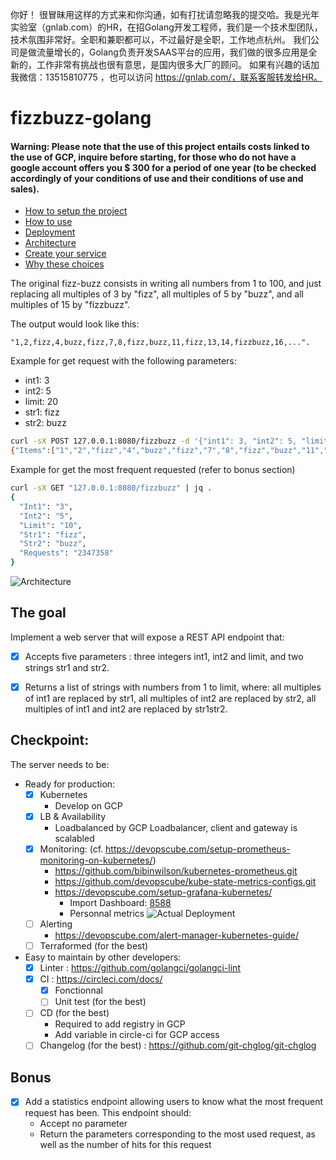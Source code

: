 你好！
很冒昧用这样的方式来和你沟通，如有打扰请忽略我的提交哈。我是光年实验室（gnlab.com）的HR，在招Golang开发工程师，我们是一个技术型团队，技术氛围非常好。全职和兼职都可以，不过最好是全职，工作地点杭州。
我们公司是做流量增长的，Golang负责开发SAAS平台的应用，我们做的很多应用是全新的，工作非常有挑战也很有意思，是国内很多大厂的顾问。
如果有兴趣的话加我微信：13515810775  ，也可以访问 https://gnlab.com/，联系客服转发给HR。
# fizzbuzz-golang

#### Warning: Please note that the use of this project entails costs linked to the use of GCP, inquire before starting, for those who do not have a google account offers you $ 300 for a period of one year (to be checked accordingly of your conditions of use and their conditions of use and sales).

- [How to setup the project](https://github.com/reversTeam/fizzbuzz-golang/tree/master/docs/setup.md)
- [How to use](https://github.com/reversTeam/fizzbuzz-golang/tree/master/docs/how_to_use.md)
- [Deployment](https://github.com/reversTeam/fizzbuzz-golang/tree/master/docs/deployment.md)
- [Architecture](https://github.com/reversTeam/fizzbuzz-golang/tree/master/docs/architecture.md)
- [Create your service](https://github.com/reversTeam/fizzbuzz-golang/tree/master/docs/create_new_service.md)
- [Why these choices](https://github.com/reversTeam/fizzbuzz-golang/tree/master/docs/why_these_choices.md)

The original fizz-buzz consists in writing all numbers from 1 to 100, and just replacing all multiples of 3 by "fizz", all multiples of 5 by "buzz", and all multiples of 15 by "fizzbuzz".

The output would look like this:
```
"1,2,fizz,4,buzz,fizz,7,8,fizz,buzz,11,fizz,13,14,fizzbuzz,16,...".
```

Example for get request with the following parameters:
 - int1: 3
 - int2: 5
 - limit: 20
 - str1: fizz
 - str2: buzz
```bash
curl -sX POST 127.0.0.1:8080/fizzbuzz -d '{"int1": 3, "int2": 5, "limit" : 20, "str1": "fizz", "str2":"buzz"}' | jq .
{"Items":["1","2","fizz","4","buzz","fizz","7","8","fizz","buzz","11","fizz","13","14","fizzbuzz","16","17","fizz","19","buzz"]}
```

Example for get the most frequent requested (refer to bonus section)
```bash
curl -sX GET "127.0.0.1:8080/fizzbuzz" | jq .
{
  "Int1": "3",
  "Int2": "5",
  "Limit": "10",
  "Str1": "fizz",
  "Str2": "buzz",
  "Requests": "2347358"
}
```

![Architecture](https://raw.github.com/reversTeam/fizzbuzz-golang/master/docs/assets/fizzbuzz-architecture.jpg)

## The goal
Implement a web server that will expose a REST API endpoint that:
  - [x] Accepts five parameters : three integers int1, int2 and limit, and two strings str1 and str2.
  - [x] Returns a list of strings with numbers from 1 to limit, where: all multiples of int1 are replaced by str1, all multiples of int2 are replaced by str2, all multiples of int1 and int2 are replaced by str1str2.


## Checkpoint:
The server needs to be:
  - Ready for production:
	- [x] Kubernetes
	  - Develop on GCP
	- [x] LB & Availability
	  - Loadbalanced by GCP Loadbalancer, client and gateway is scalabled
	- [x] Monitoring: (cf. https://devopscube.com/setup-prometheus-monitoring-on-kubernetes/)
	  - https://github.com/bibinwilson/kubernetes-prometheus.git
	  - https://github.com/devopscube/kube-state-metrics-configs.git
	  - https://devopscube.com/setup-grafana-kubernetes/
	    - Import Dashboard: [8588](https://grafana.com/grafana/dashboards/8588)
	    - Personnal metrics
![Actual Deployment](https://raw.github.com/reversTeam/fizzbuzz-golang/master/docs/assets/dashboard.png)
	- [ ] Alerting
	  - https://devopscube.com/alert-manager-kubernetes-guide/
	- [ ] Terraformed (for the best)

  - Easy to maintain by other developers:
	- [x] Linter : https://github.com/golangci/golangci-lint
	- [x] CI : https://circleci.com/docs/
	  - [x] Fonctionnal
	  - [ ] Unit test (for the best)
	- [ ] CD (for the best)
		- Required to add registry in GCP
		- Add variable in circle-ci for GCP access
	- [ ] Changelog (for the best) : https://github.com/git-chglog/git-chglog

## Bonus
  - [x] Add a statistics endpoint allowing users to know what the most frequent request has been. This endpoint should:
	- Accept no parameter
	- Return the parameters corresponding to the most used request, as well as the number of hits for this request

